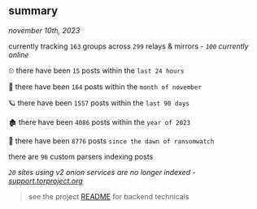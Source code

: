 
## summary
_november 10th, 2023_

currently tracking `163` groups across `299` relays & mirrors - _`100` currently online_

⏲ there have been `15` posts within the `last 24 hours`

🦈 there have been `164` posts within the `month of november`

🪐 there have been `1557` posts within the `last 90 days`

🏚 there have been `4086` posts within the `year of 2023`

🦕 there have been `8776` posts `since the dawn of ransomwatch`

there are `96` custom parsers indexing posts

_`20` sites using v2 onion services are no longer indexed - [support.torproject.org](https://support.torproject.org/onionservices/v2-deprecation/)_

> see the project [README](https://github.com/joshhighet/ransomwatch#ransomwatch--) for backend technicals
